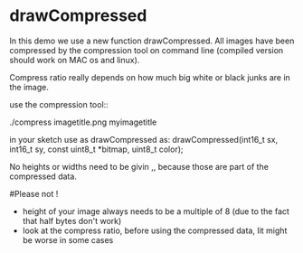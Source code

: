 # drawCompressed
In this demo we use a new function drawCompressed. All images have been compressed by the compression tool on command line (compiled version should work on MAC os and linux).

Compress ratio really depends on how much big white or black junks are in the image.

use the compression tool::

./compress imagetitle.png myimagetitle

in your sketch use as drawCompressed as:
drawCompressed(int16_t sx, int16_t sy, const uint8_t *bitmap, uint8_t color);

No heights or widths need to be givin ,, because those are part of the compressed data.

#Please not !
- height of your image always needs to be a multiple of 8 (due to the fact that half bytes don't work)
- look at the compress ratio, before using the compressed data, Iit might be worse in some cases
